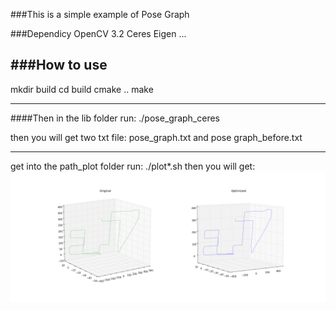 ###This is a simple example of Pose Graph

###Dependicy
OpenCV 3.2
Ceres
Eigen
...

###How to use
---
mkdir build
cd build
cmake ..
make

----
####Then in the lib folder run:
./pose_graph_ceres

then you will get two txt file: pose_graph.txt and pose graph_before.txt

---

get into the path_plot folder run:
./plot*.sh
then you will get:
![Pose_Graph](image/ceres_KITTI08.png)
